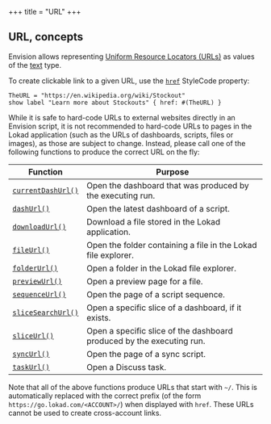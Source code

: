 +++
title = "URL"
+++

## URL, concepts

Envision allows representing [Uniform Resource Locators (URLs)](https://developer.mozilla.org/en-US/docs/Learn/Common_questions/Web_mechanics/What_is_a_URL) as values of the [text](/reference/stu/text/) type.

To create clickable link to a given URL, use the [`href`](/specifications/stylecode/properties/href/) StyleCode property:

```envision
TheURL = "https://en.wikipedia.org/wiki/Stockout"
show label "Learn more about Stockouts" { href: #(TheURL) } 
```

While it is safe to hard-code URLs to external websites directly in an Envision script, it is not recommended to hard-code URLs to pages in the Lokad application (such as the URLs of dashboards, scripts, files or images), as those are subject to change. Instead, please call one of the following functions to produce the correct URL on the fly:

| Function | Purpose |
|---|---|
| [`currentDashUrl()`](/reference/abc/currentdashurl/) | Open the dashboard that was produced by the executing run.
| [`dashUrl()`](/reference/def/dashurl/) | Open the latest dashboard of a script. |
| [`downloadUrl()`](/reference/def/downloadurl/) | Download a file stored in the Lokad application.
| [`fileUrl()`](/reference/def/fileurl/) | Open the folder containing a file in the Lokad file explorer.
| [`folderUrl()`](/reference/def/folderurl/) | Open a folder in the Lokad file explorer.
| [`previewUrl()`](/reference/pqr/previewurl/) | Open a preview page for a file.
| [`sequenceUrl()`](/reference/stu/sequenceurl/) | Open the page of a script sequence.
| [`sliceSearchUrl()`](/reference/stu/slicesearchurl/) | Open a specific slice of a dashboard, if it exists. |
| [`sliceUrl()`](/reference/stu/sliceurl/) | Open a specific slice of the dashboard produced by the executing run.  |
| [`syncUrl()`](/reference/stu/syncurl/) | Open the page of a sync script.
| [`taskUrl()`](/reference/stu/taskurl/) | Open a Discuss task.

Note that all of the above functions produce URLs that start with `~/`. This is automatically replaced with the correct prefix (of the form `https://go.lokad.com/<ACCOUNT>/`) when displayed with `href`. These URLs cannot be used to create cross-account links.
